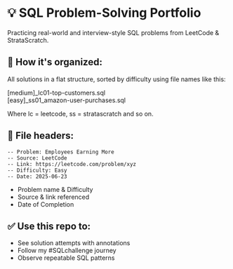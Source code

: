 # 💡 SQL Problem-Solving Portfolio

Practicing real-world and interview-style SQL problems from LeetCode & StrataScratch.

## 📌 How it's organized:
All solutions in a flat structure, sorted by difficulty using file names like this:

[medium]_lc01-top-customers.sql<br>
[easy]_ss01_amazon-user-purchases.sql

Where lc = leetcode, ss = stratascratch and so on.

## 🔗 File headers:
```
-- Problem: Employees Earning More
-- Source: LeetCode
-- Link: https://leetcode.com/problem/xyz
-- Difficulty: Easy
-- Date: 2025-06-23
```

- Problem name & Difficulty
- Source & link referenced
- Date of Completion

## ✅ Use this repo to:
- See solution attempts with annotations
- Follow my #SQLchallenge journey
- Observe repeatable SQL patterns
